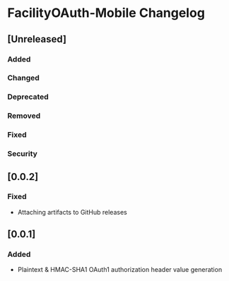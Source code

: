 <!-- Keep a Changelog guide -> https://keepachangelog.com -->

# FacilityOAuth-Mobile Changelog

## [Unreleased]
### Added

### Changed

### Deprecated

### Removed

### Fixed

### Security

## [0.0.2]
### Fixed
- Attaching artifacts to GitHub releases

## [0.0.1]
### Added
- Plaintext & HMAC-SHA1 OAuth1 authorization header value generation